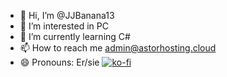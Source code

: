 - 👋 Hi, I’m @JJBanana13
- 👀 I’m interested in PC
- 🌱 I’m currently learning C#
- 📫 How to reach me admin@astorhosting.cloud
- 😄 Pronouns: Er/sie
[![ko-fi](https://ko-fi.com/img/githubbutton_sm.svg)](https://ko-fi.com/R5R213KNI5)
